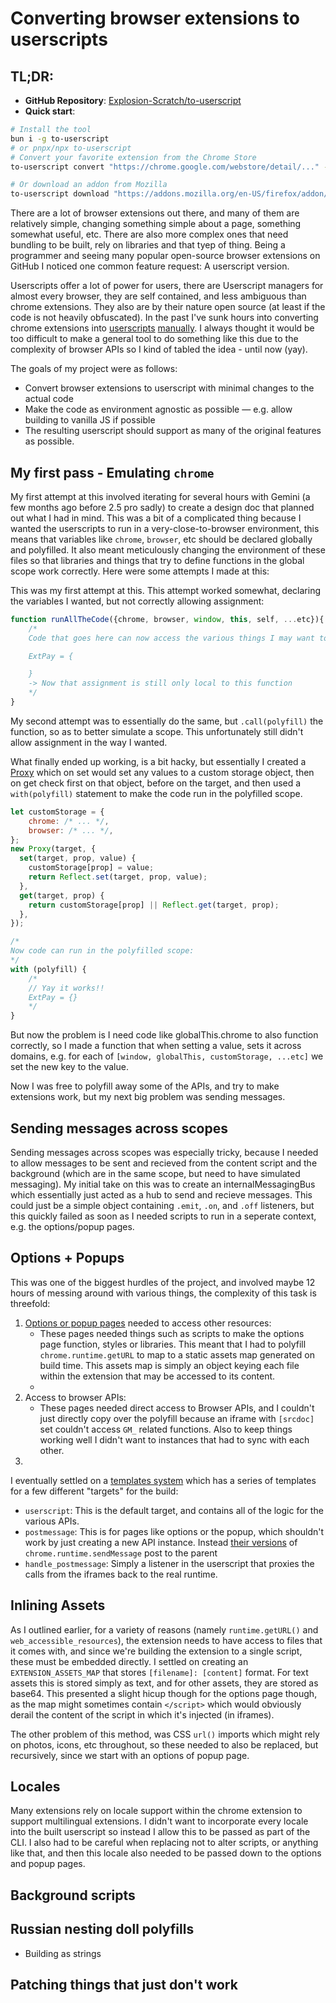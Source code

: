 # Converting browser extensions to userscripts

## TL;DR:

- **GitHub Repository**: [Explosion-Scratch/to-userscript](https://github.com/explosion-scratch/to-userscript)
- **Quick start**:

```bash
# Install the tool
bun i -g to-userscript
# or pnpx/npx to-userscript
# Convert your favorite extension from the Chrome Store
to-userscript convert "https://chrome.google.com/webstore/detail/..." --minify -o my-script.user.js

# Or download an addon from Mozilla
to-userscript download "https://addons.mozilla.org/en-US/firefox/addon/..."
```

There are a lot of browser extensions out there, and many of them are relatively simple, changing something simple about a page, something somewhat useful, etc. There are also more complex ones that need bundling to be built, rely on libraries and that tyep of thing. Being a programmer and seeing many popular open-source browser extensions on GitHub I noticed one common feature request: A userscript version.

Userscripts offer a lot of power for users, there are Userscript managers for almost every browser, they are self contained, and less ambiguous than chrome extensions. They also are by their nature open source (at least if the code is not heavily obfuscated). In the past I've sunk hours into converting chrome extensions into [userscripts](<[url](https://github.com/infokiller/web-search-navigator/issues/564#issuecomment-1759550504)>) [manually](<[url](https://github.com/Explosion-Scratch/userscripts/blob/main/github_file_icons_material_design_beta.user.js)>). I always thought it would be too difficult to make a general tool to do something like this due to the complexity of browser APIs so I kind of tabled the idea - until now (yay).

The goals of my project were as follows:

- Convert browser extensions to userscript with minimal changes to the actual code
- Make the code as environment agnostic as possible — e.g. allow building to vanilla JS if possible
- The resulting userscript should support as many of the original features as possible.

## My first pass - Emulating `chrome`

My first attempt at this involved iterating for several hours with Gemini (a few months ago before 2.5 pro sadly) to create a design doc that planned out what I had in mind. This was a bit of a complicated thing because I wanted the userscripts to run in a very-close-to-browser environment, this means that variables like `chrome`, `browser`, etc should be declared globally and polyfilled. It also meant meticulously changing the environment of these files so that libraries and things that try to define functions in the global scope work correctly. Here were some attempts I made at this:

This was my first attempt at this. This attempt worked somewhat, declaring the variables I wanted, but not correctly allowing assignment:

```js
function runAllTheCode({chrome, browser, window, this, self, ...etc}){
    /*
    Code that goes here can now access the various things I may want to polyfill, but if there's a library like the following, it won't work:

    ExtPay = {

    }
    -> Now that assignment is still only local to this function
    */
}
```

My second attempt was to essentially do the same, but `.call(polyfill)` the function, so as to better simulate a scope. This unfortunately still didn't allow assignment in the way I wanted.

What finally ended up working, is a bit hacky, but essentially I created a [Proxy](https://developer.mozilla.org/en-US/docs/Web/JavaScript/Reference/Global_Objects/Proxy) which on set would set any values to a custom storage object, then on get check first on that object, before on the target, and then used a `with(polyfill)` statement to make the code run in the polyfilled scope.

```js
let customStorage = {
    chrome: /* ... */,
    browser: /* ... */,
};
new Proxy(target, {
  set(target, prop, value) {
    customStorage[prop] = value;
    return Reflect.set(target, prop, value);
  },
  get(target, prop) {
    return customStorage[prop] || Reflect.get(target, prop);
  },
});

/*
Now code can run in the polyfilled scope:
*/
with (polyfill) {
    /*
    // Yay it works!!
    ExtPay = {}
    */
}
```

But now the problem is I need code like globalThis.chrome to also function correctly, so I made a function that when setting a value, sets it across domains, e.g. for each of `[window, globalThis, customStorage, ...etc]` we set the new key to the value.

Now I was free to polyfill away some of the APIs, and try to make extensions work, but my next big problem was sending messages.

## Sending messages across scopes

Sending messages across scopes was especially tricky, because I needed to allow messages to be sent and recieved from the content script and the background (which are in the same scope, but need to have simulated messaging). My initial take on this was to create an internalMessagingBus which essentially just acted as a hub to send and recieve messages. This could just be a simple object containing `.emit`, `.on`, and `.off` listeners, but this quickly failed as soon as I needed scripts to run in a seperate context, e.g. the options/popup pages.

## Options + Popups

This was one of the biggest hurdles of the project, and involved maybe 12 hours of messing around with various things, the complexity of this task is threefold:

1. [Options or popup pages](https://developer.chrome.com/docs/extensions/develop/ui/options-page) needed to access other resources:
   - These pages needed things such as scripts to make the options page function, styles or libraries. This meant that I had to polyfill `chrome.runtime.getURL` to map to a static assets map generated on build time. This assets map is simply an object keying each file within the extension that may be accessed to its content.
   -
2. Access to browser APIs:
   - These pages needed direct access to Browser APIs, and I couldn't just directly copy over the polyfill because an iframe with `[srcdoc]` set couldn't access `GM_` related functions. Also to keep things working well I didn't want to instances that had to sync with each other.
3.

I eventually settled on a [templates system](../src/templates/) which has a series of templates for a few different "targets" for the build:

- `userscript`: This is the default target, and contains all of the logic for the various APIs.
- `postmessage`: This is for pages like options or the popup, which shouldn't work by just creating a new API instance. Instead [their versions](../src/templates/messaging.template.js) of `chrome.runtime.sendMessage` post to the parent
- `handle_postmessage`: Simply a listener in the userscript that proxies the calls from the iframes back to the real runtime.

## Inlining Assets

As I outlined earlier, for a variety of reasons (namely `runtime.getURL()` and `web_accessible_resources`), the extension needs to have access to files that it comes with, and since we're building the extension to a single script, these must be embedded directly. I settled on creating an `EXTENSION_ASSETS_MAP` that stores `[filename]: [content]` format. For text assets this is stored simply as text, and for other assets, they are stored as base64. This presented a slight hicup though for the options page though, as the map might sometimes contain `</script>` which would obviously derail the content of the script in which it's injected (in iframes).

The other problem of this method, was CSS `url()` imports which might rely on photos, icons, etc throughout, so these needed to also be replaced, but recursively, since we start with an options of popup page.

## Locales

Many extensions rely on locale support within the chrome extension to support multilingual extensions. I didn't want to incorporate every locale into the built userscript so instead I allow this to be passed as part of the CLI. I also had to be careful when replacing not to alter scripts, or anything like that, and then this locale also needed to be passed down to the options and popup pages.

## Background scripts

## Russian nesting doll polyfills

- Building as strings

## Patching things that just don't work
